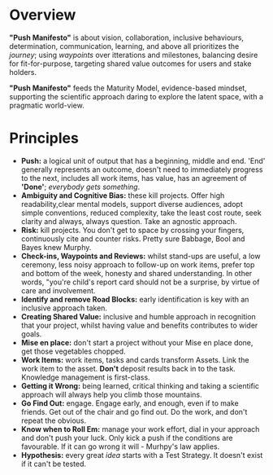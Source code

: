 # Overview

**"Push Manifesto"** is about vision, collaboration, inclusive behaviours, determination, communication, learning, and above all prioritizes the _journey_; using _waypoints_ over itterations and milestones, balancing desire for fit-for-purpose, targeting shared value outcomes for users and stake holders.

**"Push Manifesto"** feeds the Maturity Model, evidence-based mindset, supporting the scientific approach daring to explore the latent space, with a pragmatic world-view.

# Principles

- **Push:** a logical unit of output that has a beginning, middle and end. 'End' generally represents an outcome, doesn't need to immediately progress to the next, includes all work items, has value, has an agreement of **'Done'**; _everybody gets something_.
- **Ambiguity and Cognitive Bias:** these kill projects. Offer high readability,clear mental models, support diverse audiences, adopt simple conventions, reduced complexity, take the least cost route, seek clarity and always, always question. Take an agnostic approach.
- **Risk:** kill projects. You don't get to space by crossing your fingers, continuously cite and counter risks. Pretty sure Babbage, Bool and Bayes knew Murphy.
- **Check-ins, Waypoints and Reviews:** whilst stand-ups are useful, a low ceremony, less noisy approach to follow-up on work items, prefer top and bottom of the week, honesty and shared understanding. In other words, "you're child's report card should not be a surprise, by virtue of care and involvement.
- **Identify and remove Road Blocks:** early identification is key with an inclusive approach taken. 
- **Creating Shared Value:** inclusive and humble approach in recognition that your project, whilst having value and benefits contributes to wider goals.
- **Mise en place:** don't start a project without your Mise en place done, get those vegetables chopped.  
- **Work Items:** work items, tasks and cards transform Assets. Link the work item to the asset. **Don't** deposit results back in to the task. Knowledge management is first-class. 
- **Getting it Wrong:** being learned, critical thinking and taking a scientific approach will always help you climb those mountains. 
- **Go Find Out:** engage. Engage early, and enough, even if to make friends. Get out of the chair and go find out. Do the work, and don't repeat the obvious. 
- **Know when to Roll Em:** manage your work effort, dial in your approach and don't push your luck. Only kick a push if the conditions are favourable. If it can go wrong it will - Murhpy's law applies. 
- **Hypothesis:** every great _idea_ starts with a Test Strategy. It doesn't exist if it can't be tested. 
